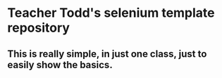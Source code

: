 # Teacher Todd's selenium template repository

## This is really simple, in just one class, just to easily show the basics.
